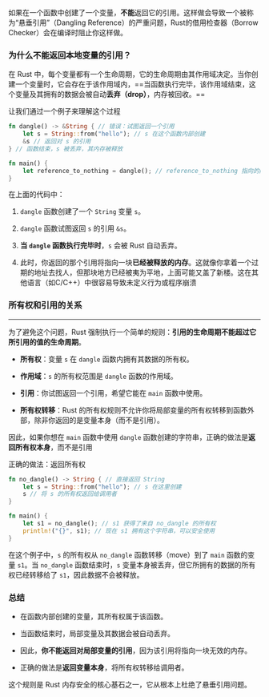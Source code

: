 
如果在一个函数中创建了一个变量，**不能**返回它的引用。这样做会导致一个被称为“悬垂引用”（Dangling Reference）的严重问题，Rust的借用检查器（Borrow Checker）会在编译时阻止你这样做。

### 为什么不能返回本地变量的引用？

在 Rust 中，每个变量都有一个生命周期，它的生命周期由其作用域决定。当你创建一个变量时，它会存在于该作用域内，==当函数执行完毕，该作用域结束，这个变量及其拥有的数据会被自动**丢弃（drop）**，内存被回收。==

让我们通过一个例子来理解这个过程

```rust
fn dangle() -> &String { // 错误：试图返回一个引用
    let s = String::from("hello"); // s 在这个函数内部创建
    &s // 返回对 s 的引用
} // 函数结束，s 被丢弃，其内存被释放

fn main() {
    let reference_to_nothing = dangle(); // reference_to_nothing 指向的内存已经不存在了
}
```

在上面的代码中：

1. `dangle` 函数创建了一个 `String` 变量 `s`。
2. `dangle` 函数试图返回 `s` 的引用 `&s`。
    
3. **当 `dangle` 函数执行完毕时**，`s` 会被 Rust 自动丢弃。
    
4. 此时，你返回的那个引用将指向一块**已经被释放的内存**。这就像你拿着一个过期的地址去找人，但那块地方已经被夷为平地，上面可能又盖了新楼。这在其他语言（如C/C++）中很容易导致未定义行为或程序崩溃

### 所有权和引用的关系

---

为了避免这个问题，Rust 强制执行一个简单的规则：**引用的生命周期不能超过它所引用的值的生命周期**。

- **所有权**：变量 `s` 在 `dangle` 函数内拥有其数据的所有权。
    
- **作用域**：`s` 的所有权范围是 `dangle` 函数的作用域。
    
- **引用**：你试图返回一个引用，希望它能在 `main` 函数中使用。
    
- **所有权转移**：Rust 的所有权规则不允许你将局部变量的所有权转移到函数外部，除非你返回的是变量本身（而不是引用）。
    

因此，如果你想在 `main` 函数中使用 `dangle` 函数创建的字符串，正确的做法是**返回所有权本身**，而不是引用

正确的做法：返回所有权
```rust
fn no_dangle() -> String { // 直接返回 String
    let s = String::from("hello"); // s 在这里创建
    s // 将 s 的所有权返回给调用者
}

fn main() {
    let s1 = no_dangle(); // s1 获得了来自 no_dangle 的所有权
    println!("{}", s1); // 现在 s1 拥有这个字符串，可以安全使用
}
```

在这个例子中，`s` 的所有权从 `no_dangle` 函数转移（move）到了 `main` 函数的变量 `s1`。当 `no_dangle` 函数结束时，`s` 变量本身被丢弃，但它所拥有的数据的所有权已经转移给了 `s1`，因此数据不会被释放。

### 总结

- 在函数内部创建的变量，其所有权属于该函数。
    
- 当函数结束时，局部变量及其数据会被自动丢弃。
    
- 因此，**你不能返回对局部变量的引用**，因为该引用将指向一块无效的内存。
    
- 正确的做法是**返回变量本身**，将所有权转移给调用者。
    

这个规则是 Rust 内存安全的核心基石之一，它从根本上杜绝了悬垂引用问题。